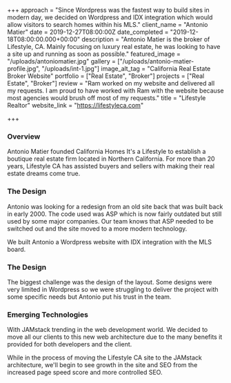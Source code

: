 +++
approach = "Since Wordpress was the fastest way to build sites in modern day, we decided on Wordpress and IDX integration which would allow visitors to search homes within his MLS."
client_name = "Antonio Matier"
date = 2019-12-27T08:00:00Z
date_completed = "2019-12-18T08:00:00.000+00:00"
description = "Antonio Matier is the broker of Lifestyle, CA. Mainly focusing on luxury real estate, he was looking to have a site up and running as soon as possible."
featured_image = "/uploads/antoniomatier.jpg"
gallery = ["/uploads/antonio-matier-profile.jpg", "/uploads/int-1.jpg"]
image_alt_tag = "California Real Estate Broker Website"
portfolio = ["Real Estate", "Broker"]
projects = ["Real Estate", "Broker"]
review = "Ram worked on my website and delivered all my requests. I am proud to have worked with Ram with the website because most agencies would brush off most of my requests."
title = "Lifestyle Realtor"
website_link = "https://lifestyleca.com"

+++
### Overview

Antonio Matier founded California Homes It's a Lifestyle to establish a boutique real estate firm located in Northern California. For more than 20 years, Lifestyle CA has assisted buyers and sellers with making their real estate dreams come true.

### The Design

Antonio was looking for a redesign from an old site back that was built back in early 2000. The code used was ASP which is now fairly outdated but still used by some major companies. Our team knows that ASP needed to be switched out and the site moved to a more modern technology.

We built Antonio a Wordpress website with IDX integration with the MLS board.

### The Design

The biggest challenge was the design of the layout. Some designs were very limited in Wordpress so we were struggling to deliver the project with some specific needs but Antonio put his trust in the team.

### Emerging Technologies

With JAMstack trending in the web development world. We decided to move all our clients to this new web architecture due to the many benefits it provided for both developers and the client.

While in the process of moving the Lifestyle CA site to the JAMstack architecture, we'll begin to see growth in the site and SEO from the increased page speed score and more controlled SEO.